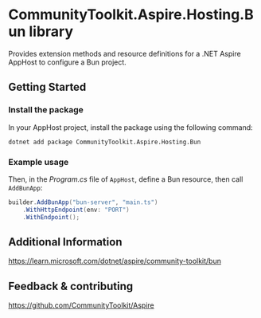 # CommunityToolkit.Aspire.Hosting.Bun library

Provides extension methods and resource definitions for a .NET Aspire AppHost to configure a Bun project.

## Getting Started

### Install the package

In your AppHost project, install the package using the following command:

```dotnetcli
dotnet add package CommunityToolkit.Aspire.Hosting.Bun
```

### Example usage

Then, in the _Program.cs_ file of `AppHost`, define a Bun resource, then call `AddBunApp`:

```csharp
builder.AddBunApp("bun-server", "main.ts")
    .WithHttpEndpoint(env: "PORT")
    .WithEndpoint();
```

## Additional Information

https://learn.microsoft.com/dotnet/aspire/community-toolkit/bun

## Feedback & contributing

https://github.com/CommunityToolkit/Aspire

